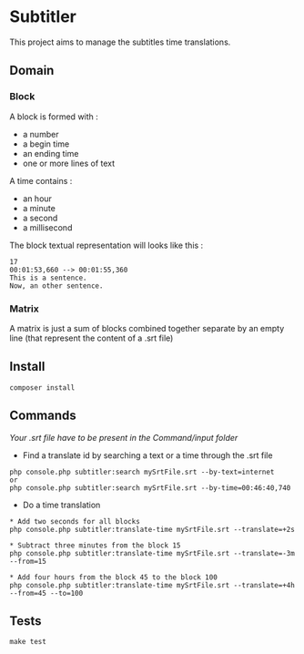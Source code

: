 # Subtitler

This project aims to manage the subtitles time translations.

## Domain

### Block

A block is formed with :

- a number
- a begin time
- an ending time
- one or more lines of text

A time contains :

- an hour
- a minute
- a second
- a millisecond

The block textual representation will looks like this :

```
17
00:01:53,660 --> 00:01:55,360
This is a sentence.
Now, an other sentence.
```

### Matrix

A matrix is just a sum of blocks combined together separate by an empty line (that represent the content of a .srt file)

## Install

```
composer install
```

## Commands

_Your .srt file have to be present in the Command/input folder_

* Find a translate id by searching a text or a time through the .srt file

```
php console.php subtitler:search mySrtFile.srt --by-text=internet
or
php console.php subtitler:search mySrtFile.srt --by-time=00:46:40,740
```

* Do a time translation

```
* Add two seconds for all blocks
php console.php subtitler:translate-time mySrtFile.srt --translate=+2s

* Subtract three minutes from the block 15
php console.php subtitler:translate-time mySrtFile.srt --translate=-3m --from=15

* Add four hours from the block 45 to the block 100
php console.php subtitler:translate-time mySrtFile.srt --translate=+4h --from=45 --to=100
```

## Tests

```
make test
```
